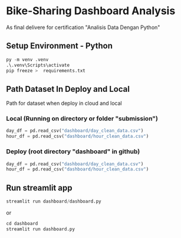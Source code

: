 # Bike-Sharing Dashboard Analysis
As final delivere for certification "Analisis Data Dengan Python"

## Setup Environment - Python

```python
py -m venv .venv
.\.venv\Scripts\activate
pip freeze >  requirements.txt
```

## Path Dataset In Deploy and Local
Path for dataset when deploy in cloud and local
### Local (Running on directory or folder "submission")
```python
day_df = pd.read_csv("dashboard/day_clean_data.csv")
hour_df = pd.read_csv("dashboard/hour_clean_data.csv")
```
### Deploy (root directory "dashboard" in github)
```python
day_df = pd.read_csv("dashboard/day_clean_data.csv")
hour_df = pd.read_csv("dashboard/hour_clean_data.csv")
```
## Run streamlit app
```python
streamlit run dashboard/dashboard.py
```
or 
```python
cd dashboard
streamlit run dashboard.py
```
